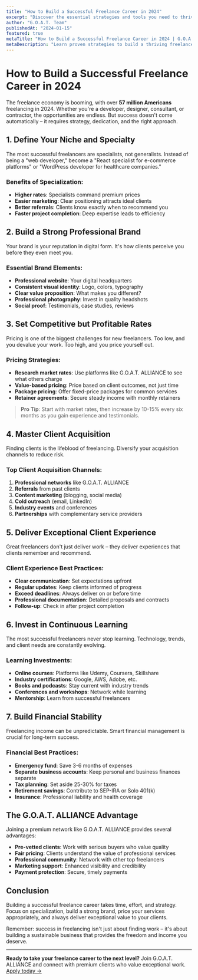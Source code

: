 ```yaml
---
title: "How to Build a Successful Freelance Career in 2024"
excerpt: "Discover the essential strategies and tools you need to thrive as a freelancer in today's competitive marketplace."
author: "G.O.A.T. Team"
publishedAt: "2024-01-15"
featured: true
metaTitle: "How to Build a Successful Freelance Career in 2024 | G.O.A.T. ALLIANCE"
metaDescription: "Learn proven strategies to build a thriving freelance career. Expert tips on finding clients, setting rates, and growing your business."
---
```


# How to Build a Successful Freelance Career in 2024

The freelance economy is booming, with over **57 million Americans** freelancing in 2024. Whether you're a developer, designer, consultant, or contractor, the opportunities are endless. But success doesn't come automatically – it requires strategy, dedication, and the right approach.

## 1. Define Your Niche and Specialty

The most successful freelancers are specialists, not generalists. Instead of being a "web developer," become a "React specialist for e-commerce platforms" or "WordPress developer for healthcare companies."

### Benefits of Specialization:
- **Higher rates**: Specialists command premium prices
- **Easier marketing**: Clear positioning attracts ideal clients
- **Better referrals**: Clients know exactly when to recommend you
- **Faster project completion**: Deep expertise leads to efficiency

## 2. Build a Strong Professional Brand

Your brand is your reputation in digital form. It's how clients perceive you before they even meet you.

### Essential Brand Elements:
- **Professional website**: Your digital headquarters
- **Consistent visual identity**: Logo, colors, typography
- **Clear value proposition**: What makes you different?
- **Professional photography**: Invest in quality headshots
- **Social proof**: Testimonials, case studies, reviews

## 3. Set Competitive but Profitable Rates

Pricing is one of the biggest challenges for new freelancers. Too low, and you devalue your work. Too high, and you price yourself out.

### Pricing Strategies:
- **Research market rates**: Use platforms like G.O.A.T. ALLIANCE to see what others charge
- **Value-based pricing**: Price based on client outcomes, not just time
- **Package pricing**: Offer fixed-price packages for common services
- **Retainer agreements**: Secure steady income with monthly retainers

> **Pro Tip**: Start with market rates, then increase by 10-15% every six months as you gain experience and testimonials.

## 4. Master Client Acquisition

Finding clients is the lifeblood of freelancing. Diversify your acquisition channels to reduce risk.

### Top Client Acquisition Channels:
1. **Professional networks** like G.O.A.T. ALLIANCE
2. **Referrals** from past clients
3. **Content marketing** (blogging, social media)
4. **Cold outreach** (email, LinkedIn)
5. **Industry events** and conferences
6. **Partnerships** with complementary service providers

## 5. Deliver Exceptional Client Experience

Great freelancers don't just deliver work – they deliver experiences that clients remember and recommend.

### Client Experience Best Practices:
- **Clear communication**: Set expectations upfront
- **Regular updates**: Keep clients informed of progress
- **Exceed deadlines**: Always deliver on or before time
- **Professional documentation**: Detailed proposals and contracts
- **Follow-up**: Check in after project completion

## 6. Invest in Continuous Learning

The most successful freelancers never stop learning. Technology, trends, and client needs are constantly evolving.

### Learning Investments:
- **Online courses**: Platforms like Udemy, Coursera, Skillshare
- **Industry certifications**: Google, AWS, Adobe, etc.
- **Books and podcasts**: Stay current with industry trends
- **Conferences and workshops**: Network while learning
- **Mentorship**: Learn from successful freelancers

## 7. Build Financial Stability

Freelancing income can be unpredictable. Smart financial management is crucial for long-term success.

### Financial Best Practices:
- **Emergency fund**: Save 3-6 months of expenses
- **Separate business accounts**: Keep personal and business finances separate
- **Tax planning**: Set aside 25-30% for taxes
- **Retirement savings**: Contribute to SEP-IRA or Solo 401(k)
- **Insurance**: Professional liability and health coverage

## The G.O.A.T. ALLIANCE Advantage

Joining a premium network like G.O.A.T. ALLIANCE provides several advantages:

- **Pre-vetted clients**: Work with serious buyers who value quality
- **Fair pricing**: Clients understand the value of professional services
- **Professional community**: Network with other top freelancers
- **Marketing support**: Enhanced visibility and credibility
- **Payment protection**: Secure, timely payments

## Conclusion

Building a successful freelance career takes time, effort, and strategy. Focus on specialization, build a strong brand, price your services appropriately, and always deliver exceptional value to your clients.

Remember: success in freelancing isn't just about finding work – it's about building a sustainable business that provides the freedom and income you deserve.

---

**Ready to take your freelance career to the next level?** Join G.O.A.T. ALLIANCE and connect with premium clients who value exceptional work. [Apply today →](/contractor/apply)